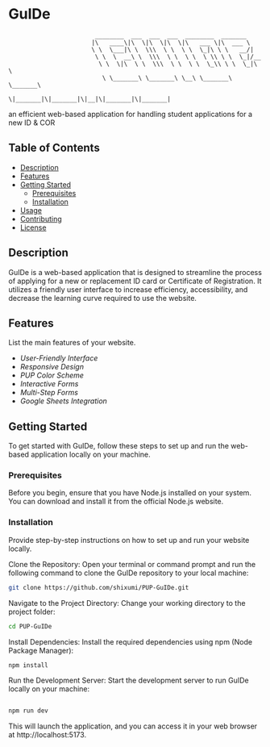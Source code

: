 # GuIDe
```
                        ________  ___  ___  ___  ________  _______      
                       |\   ____\|\  \|\  \|\  \|\   ___ \|\  ___ \     
                       \ \  \___|\ \  \\\  \ \  \ \  \_|\ \ \   __/|    
                        \ \  \  __\ \  \\\  \ \  \ \  \ \\ \ \  \_|/__  
                         \ \  \|\  \ \  \\\  \ \  \ \  \_\\ \ \  \_|\ \ 
                          \ \_______\ \_______\ \__\ \_______\ \_______\
                           \|_______|\|_______|\|__|\|_______|\|_______|
```

                                                            
                                                            
an efficient web-based application for handling student applications for a new ID & COR

## Table of Contents

- [Description](#description)
- [Features](#features)
- [Getting Started](#getting-started)
  - [Prerequisites](#prerequisites)
  - [Installation](#installation)
- [Usage](#usage)
- [Contributing](#contributing)
- [License](#license)

## Description

GuIDe is a web-based application that is designed to streamline the process of applying for a new or replacement ID card or Certificate of Registration. It utilizes a friendly user interface to increase efficiency, accessibility, and decrease the learning curve required to use the website. 

## Features

List the main features of your website.

- *User-Friendly Interface*
- *Responsive Design*
- *PUP Color Scheme*
- *Interactive Forms*
- *Multi-Step Forms*
- *Google Sheets Integration*

## Getting Started

To get started with GuIDe, follow these steps to set up and run the web-based application locally on your machine.

### Prerequisites

Before you begin, ensure that you have Node.js installed on your system. You can download and install it from the official Node.js website.

### Installation

Provide step-by-step instructions on how to set up and run your website locally.

Clone the Repository:
Open your terminal or command prompt and run the following command to clone the GuIDe repository to your local machine:

```bash
git clone https://github.com/shixumi/PUP-GuIDe.git
```

Navigate to the Project Directory:
Change your working directory to the project folder:

```bash
cd PUP-GuIDe
```
Install Dependencies:
Install the required dependencies using npm (Node Package Manager):

```bash
npm install
```
Run the Development Server:
Start the development server to run GuIDe locally on your machine:

```bash

npm run dev
```

This will launch the application, and you can access it in your web browser at http://localhost:5173.


